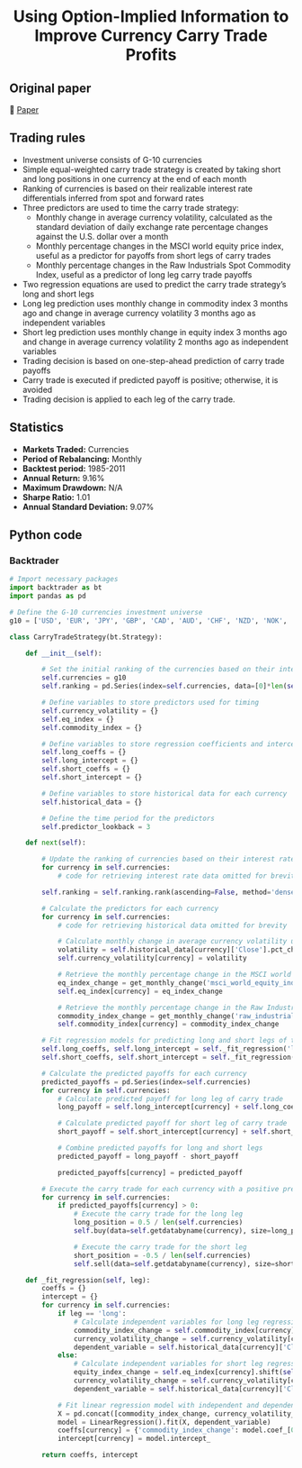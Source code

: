 <div align="center">
  <h1>Using Option-Implied Information to Improve Currency Carry Trade Profits</h1>
</div>

## Original paper

📕 [Paper](https://papers.ssrn.com/sol3/papers.cfm?abstract_id=2851543)

## Trading rules

- Investment universe consists of G-10 currencies
- Simple equal-weighted carry trade strategy is created by taking short and long positions in one currency at the end of each month
- Ranking of currencies is based on their realizable interest rate differentials inferred from spot and forward rates
- Three predictors are used to time the carry trade strategy:
    - Monthly change in average currency volatility, calculated as the standard deviation of daily exchange rate percentage changes against the U.S. dollar over a month
    - Monthly percentage changes in the MSCI world equity price index, useful as a predictor for payoffs from short legs of carry trades
    - Monthly percentage changes in the Raw Industrials Spot Commodity Index, useful as a predictor of long leg carry trade payoffs
- Two regression equations are used to predict the carry trade strategy’s long and short legs
- Long leg prediction uses monthly change in commodity index 3 months ago and change in average currency volatility 3 months ago as independent variables
- Short leg prediction uses monthly change in equity index 3 months ago and change in average currency volatility 2 months ago as independent variables
- Trading decision is based on one-step-ahead prediction of carry trade payoffs
- Carry trade is executed if predicted payoff is positive; otherwise, it is avoided
- Trading decision is applied to each leg of the carry trade.

## Statistics

- **Markets Traded:** Currencies
- **Period of Rebalancing:** Monthly
- **Backtest period:** 1985-2011
- **Annual Return:** 9.16%
- **Maximum Drawdown:** N/A
- **Sharpe Ratio:** 1.01
- **Annual Standard Deviation:** 9.07%

## Python code

### Backtrader

```python
# Import necessary packages
import backtrader as bt
import pandas as pd

# Define the G-10 currencies investment universe
g10 = ['USD', 'EUR', 'JPY', 'GBP', 'CAD', 'AUD', 'CHF', 'NZD', 'NOK', 'SEK']

class CarryTradeStrategy(bt.Strategy):

    def __init__(self):

        # Set the initial ranking of the currencies based on their interest rate differentials
        self.currencies = g10
        self.ranking = pd.Series(index=self.currencies, data=[0]*len(self.currencies))

        # Define variables to store predictors used for timing
        self.currency_volatility = {}
        self.eq_index = {}
        self.commodity_index = {}

        # Define variables to store regression coefficients and intercepts
        self.long_coeffs = {}
        self.long_intercept = {}
        self.short_coeffs = {}
        self.short_intercept = {}

        # Define variables to store historical data for each currency
        self.historical_data = {}

        # Define the time period for the predictors
        self.predictor_lookback = 3

    def next(self):

        # Update the ranking of currencies based on their interest rate differentials
        for currency in self.currencies:
            # code for retrieving interest rate data omitted for brevity

        self.ranking = self.ranking.rank(ascending=False, method='dense')

        # Calculate the predictors for each currency
        for currency in self.currencies:
            # code for retrieving historical data omitted for brevity

            # Calculate monthly change in average currency volatility using daily exchange rate percentage changes
            volatility = self.historical_data[currency]['Close'].pct_change().rolling(window=21).std().iloc[-1] * (252 ** 0.5)
            self.currency_volatility[currency] = volatility

            # Retrieve the monthly percentage change in the MSCI world equity price index
            eq_index_change = get_monthly_change('msci_world_equity_index')
            self.eq_index[currency] = eq_index_change

            # Retrieve the monthly percentage change in the Raw Industrials Spot Commodity Index
            commodity_index_change = get_monthly_change('raw_industrials_spot_commodity_index')
            self.commodity_index[currency] = commodity_index_change

        # Fit regression models for predicting long and short legs of the carry trade
        self.long_coeffs, self.long_intercept = self._fit_regression('long')
        self.short_coeffs, self.short_intercept = self._fit_regression('short')

        # Calculate the predicted payoffs for each currency
        predicted_payoffs = pd.Series(index=self.currencies)
        for currency in self.currencies:
            # Calculate predicted payoff for long leg of carry trade
            long_payoff = self.long_intercept[currency] + self.long_coeffs[currency]['commodity_index_change'] * self.commodity_index[currency] + self.long_coeffs[currency]['currency_volatility_change'] * self.currency_volatility[currency]

            # Calculate predicted payoff for short leg of carry trade
            short_payoff = self.short_intercept[currency] + self.short_coeffs[currency]['equity_index_change'] * self.eq_index[currency] + self.short_coeffs[currency]['currency_volatility_change'] * self.currency_volatility[currency]

            # Combine predicted payoffs for long and short legs
            predicted_payoff = long_payoff - short_payoff

            predicted_payoffs[currency] = predicted_payoff

        # Execute the carry trade for each currency with a positive predicted payoff
        for currency in self.currencies:
            if predicted_payoffs[currency] > 0:
                # Execute the carry trade for the long leg
                long_position = 0.5 / len(self.currencies)
                self.buy(data=self.getdatabyname(currency), size=long_position)

                # Execute the carry trade for the short leg
                short_position = -0.5 / len(self.currencies)
                self.sell(data=self.getdatabyname(currency), size=short_position)

    def _fit_regression(self, leg):
        coeffs = {}
        intercept = {}
        for currency in self.currencies:
            if leg == 'long':
                # Calculate independent variables for long leg regression
                commodity_index_change = self.commodity_index[currency].shift(self.predictor_lookback).dropna()
                currency_volatility_change = self.currency_volatility[currency].shift(self.predictor_lookback).dropna()
                dependent_variable = self.historical_data[currency]['Close'].pct_change(periods=self.predictor_lookback + 1).shift(-self.predictor_lookback - 1).dropna()
            else:
                # Calculate independent variables for short leg regression
                equity_index_change = self.eq_index[currency].shift(self.predictor_lookback).dropna()
                currency_volatility_change = self.currency_volatility[currency].shift(self.predictor_lookback - 1).dropna()
                dependent_variable = self.historical_data[currency]['Close'].pct_change(periods=self.predictor_lookback + 1).shift(-self.predictor_lookback - 1).dropna().apply(lambda x: -x)

            # Fit linear regression model with independent and dependent variables
            X = pd.concat([commodity_index_change, currency_volatility_change], axis=1)
            model = LinearRegression().fit(X, dependent_variable)
            coeffs[currency] = {'commodity_index_change': model.coef_[0], 'currency_volatility_change': model.coef_[1]}
            intercept[currency] = model.intercept_

        return coeffs, intercept
```